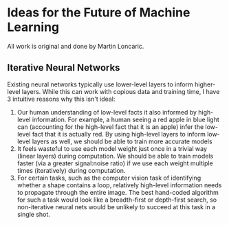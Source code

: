 # Ideas for the Future of Machine Learning

All work is original and done by Martin Loncaric.

## Iterative Neural Networks

Existing neural networks typically use lower-level layers to inform higher-level layers.
While this can work with copious data and training time, I have 3 intuitive reasons why this isn't ideal:
1. Our human understanding of low-level facts it also informed by high-level information.
For example, a human seeing a red apple in blue light can (accounting for the high-level fact that it is an apple) infer the low-level fact that it is actually red.
By using high-level layers to inform low-level layers as well, we should be able to train more accurate models
2. It feels wasteful to use each model weight just once in a trivial way (linear layers) during computation.
We should be able to train models faster (via a greater signal:noise ratio) if we use each weight multiple times (iteratively) during computation.
3. For certain tasks, such as the computer vision task of identifying whether a shape contains a loop, relatively high-level information needs to propagate through the entire image.
The best hand-coded algorithm for such a task would look like a breadth-first or depth-first search, so non-iterative neural nets would be unlikely to succeed at this task in a single shot.

